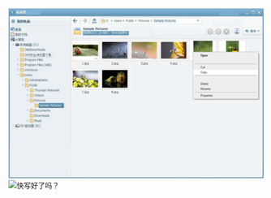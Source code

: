 ![预计效果图](https://github.com/handsomelys/Album/blob/master/image/预计效果图.png)
![快写好了吗？](https://github.com/handsomelys/Album/blob/master/image/gugugu.png)